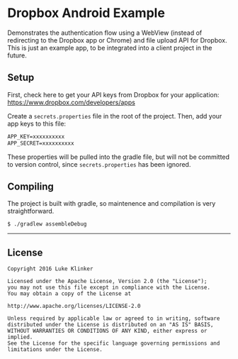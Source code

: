 # Dropbox Android Example

Demonstrates the authentication flow using a WebView (instead of redirecting to the Dropbox app or Chrome) and file upload API for Dropbox. This is just an example app, to be integrated into a client project in the future.

## Setup

First, check here to get your API keys from Dropbox for your application: https://www.dropbox.com/developers/apps

Create a `secrets.properties` file in the root of the project. Then, add your app keys to this file:

```xml
APP_KEY=xxxxxxxxxx
APP_SECRET=xxxxxxxxxx
```

These properties will be pulled into the gradle file, but will not be committed to version control, since `secrets.properties` has been ignored.

## Compiling

The project is built with gradle, so maintenence and compilation is very straightforward. 

```
$ ./gradlew assembleDebug
```

---

## License

```
Copyright 2016 Luke Klinker

Licensed under the Apache License, Version 2.0 (the "License");
you may not use this file except in compliance with the License.
You may obtain a copy of the License at

http://www.apache.org/licenses/LICENSE-2.0

Unless required by applicable law or agreed to in writing, software
distributed under the License is distributed on an "AS IS" BASIS,
WITHOUT WARRANTIES OR CONDITIONS OF ANY KIND, either express or implied.
See the License for the specific language governing permissions and
limitations under the License.
```
